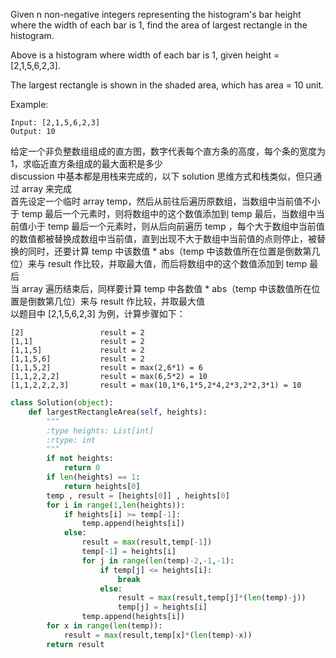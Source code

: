Given n non-negative integers representing the histogram's bar height where the width of each bar is 1, find the area of largest rectangle in the histogram.

Above is a histogram where width of each bar is 1, given height = [2,1,5,6,2,3].

The largest rectangle is shown in the shaded area, which has area = 10 unit.

Example:
```
Input: [2,1,5,6,2,3]
Output: 10
```
给定一个非负整数组组成的直方图，数字代表每个直方条的高度，每个条的宽度为1，求临近直方条组成的最大面积是多少  
discussion 中基本都是用栈来完成的，以下 solution 思维方式和栈类似，但只通过 array 来完成  
首先设定一个临时 array temp，然后从前往后遍历原数组，当数组中当前值不小于 temp 最后一个元素时，则将数组中的这个数值添加到 temp 最后，当数组中当前值小于 temp 最后一个元素时，则从后向前遍历 temp ，每个大于数组中当前值的数值都被替换成数组中当前值，直到出现不大于数组中当前值的点则停止，被替换的同时，还要计算 temp 中该数值 * abs（temp 中该数值所在位置是倒数第几位）来与 result 作比较，并取最大值，而后将数组中的这个数值添加到 temp 最后  
当 array 遍历结束后，同样要计算 temp 中各数值 * abs（temp 中该数值所在位置是倒数第几位）来与 result 作比较，并取最大值  
以题目中 [2,1,5,6,2,3] 为例，计算步骤如下：  
```
[2]                 result = 2
[1,1]               result = 2
[1,1,5]             result = 2        
[1,1,5,6]           result = 2
[1,1,5,2]           result = max(2,6*1) = 6
[1,1,2,2,2]         result = max(6,5*2) = 10
[1,1,2,2,2,3]       result = max(10,1*6,1*5,2*4,2*3,2*2,3*1) = 10
```
```python
class Solution(object):
    def largestRectangleArea(self, heights):
        """
        :type heights: List[int]
        :rtype: int
        """
        if not heights:
            return 0
        if len(heights) == 1:
            return heights[0]
        temp , result = [heights[0]] , heights[0]
        for i in range(1,len(heights)):
            if heights[i] >= temp[-1]:
                temp.append(heights[i])
            else:
                result = max(result,temp[-1])
                temp[-1] = heights[i]
                for j in range(len(temp)-2,-1,-1):
                    if temp[j] <= heights[i]:
                        break
                    else:
                        result = max(result,temp[j]*(len(temp)-j))
                        temp[j] = heights[i]
                temp.append(heights[i])
        for x in range(len(temp)):
            result = max(result,temp[x]*(len(temp)-x))
        return result
```
